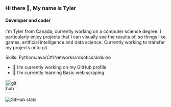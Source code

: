 ### Hi there 👋, My name is Tyler
#### Developer and coder 
I'm Tyler from Canada, currently working on a computer science degree. I particularly enjoy projects that I can visually see the results of, so things like games, artificial intelligence and data science. Currently working to transfer my projects onto git.

Skills: Python/Java/C#/Networks/robotics/arduino

- 🔭 I’m currently working on my GitHub profile
- 🌱 I’m currently learning Basic web scraping 


[<img src='https://cdn.jsdelivr.net/npm/simple-icons@3.0.1/icons/github.svg' alt='github' height='40'>](https://github.com/GlancingJarl)  



![GitHub stats](https://github-readme-stats.vercel.app/api?username=GlancingJarl&show_icons=true)  

